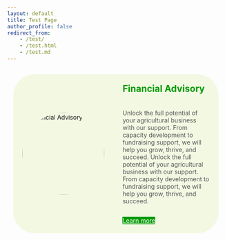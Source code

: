 ```yaml
---
layout: default
title: Test Page
author_profile: false
redirect_from:
    - /test/
    - /test.html
    - /test.md
---
```


<style>
    .custom-feature-section {
    margin-bottom: 2em;
    padding: 1em;
    /* For desktop: constrain width and center */
    max-width: 1140px; /* Adjust as needed, e.g., 960px, 1200px */
    margin-left: auto;
    margin-right: auto;
    }

    .custom-feature__item {
    display: flex;
    flex-direction: column; /* Mobile: vertical layout */
    border: none; /* Remove visible border from the main rectangle */
    border-radius: 50px;
    overflow: hidden;
    background-color: rgba(153, 204, 0, 0.10); /* Transparent version of #99cc00 (e.g., 15% opacity) */
    }

    .custom-feature__item--img {
    flex-shrink: 0;
    display: flex; /* Added to help center the image if it's smaller than its container */
    justify-content: center; /* Center image horizontally */
    align-items: center; /* Center image vertically */
    padding: 1em; /* Add some padding around the image if desired */
    }

    .custom-feature__item--img img {
    width: 100%;
    height: auto;
    max-width: 280px; /* INCREASED: Max size of the image for responsiveness */
    display: block;
    object-fit: cover; /* Ensures the image covers the area, might crop */
    border-radius: 50%; /* Make the image round */
    aspect-ratio: 1 / 1; /* Ensure the space for the image is square for a perfect circle */
    }

    .custom-feature__item--desc {
    padding: 1.5em;
    display: flex;
    flex-direction: column;
    }

    .custom-feature__item--desc h3 {
    margin-top: 0;
    font-size: 1.5em; /* Adjust as needed, or use theme variables if available */
    color: #009a00; /* New color for "Financial Advisor" */
    }

    .custom-feature__item--desc p {
    margin-bottom: 1em;
    flex-grow: 1; /* Allows paragraph to take available space */
    color: var(--text-color-light, #555); /* Use theme's lighter text color */
    }

    .custom-feature__item--desc .btn {
    margin-top: 1em; /* Space above button */
    align-self: flex-start; /* Align button to the start */
    background-color: #009a00; /* New background color for "Learn more" button */
    color: #ffffff !important; /* New text color for "Learn more" button, !important to override theme styles if necessary */
    border-color: #009a00; /* Match border color to background */
    }

    /* Ensure hover styles for the button are also adjusted if needed */
    .custom-feature__item--desc .btn:hover {
        background-color: #007a00; /* Darker shade for hover, adjust as needed */
        border-color: #007a00;
        color: #ffffff !important;
    }

    /* Desktop view: Apply for screens wider than 'small' breakpoint (typically 600px) */
    @media (min-width: 600px) { /* Matches $small breakpoint from _sass/_themes.scss */
    .custom-feature__item {
        flex-direction: row; /* Desktop: horizontal layout */
        align-items: center; /* Align items vertically in desktop view */
    }

    .custom-feature__item--img {
        width: 40%; /* UPDATED: Define a responsive width for the image container */
        padding: 1.5em; /* Adjust padding for desktop if needed */
        /* flex-shrink: 0; is good to prevent shrinking if space is tight */
    }

    .custom-feature__item--img img {
        /* max-width is inherited (280px), width: 100% makes it fill its container up to max-width */
        /* height: 100%; REMOVED to rely on aspect-ratio for correct height */
    }

    .custom-feature__item--desc {
        width: 60%; /* UPDATED: Adjust text content width for desktop to complement image container */
        justify-content: center; /* Vertically center content if desired */
    }
    }
</style>

<section class="custom-feature-section">
  <div class="custom-feature__item">
    <div class="custom-feature__item--img">
      <!-- Replace with your image path. Place the image in /assets/images/ -->
      <img src="{{ '/images/profile.jpg' | relative_url }}" alt="Financial Advisory">
    </div>
    <div class="custom-feature__item--desc">
      <h3>Financial Advisory</h3>
      <p>Unlock the full potential of your agricultural business with our support. From capacity development to fundraising support, we will help you grow, thrive, and succeed. Unlock the full potential of your agricultural business with our support. From capacity development to fundraising support, we will help you grow, thrive, and succeed.</p>
      <!-- Replace with your desired link -->
      <a href="#" class="btn btn--primary">Learn more</a>
    </div>
  </div>
</section>

